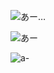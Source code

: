 ![あー…](http://gyazo.com/9547ba95664a2b4899a670f01f45cd50.png)

![あー](http://gyazo.com/f82b586cbccba740ad84d968af1e0d2b.png)

![a-](http://gyazo.com/1a9907d37d45a81a2e6a7feec0fb355d.png)

